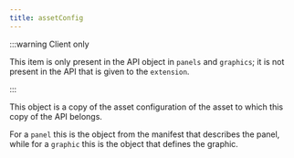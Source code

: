 ```yaml
---
title: assetConfig
---
```


:::warning Client only

This item is only present in the API object in `panels` and `graphics`; it is
not present in the API that is given to the `extension`.

:::

This object is a copy of the asset configuration of the asset to which this copy
of the API belongs.

For a `panel` this is the object from the manifest that describes the panel,
while for a `graphic` this is the object that defines the graphic.
